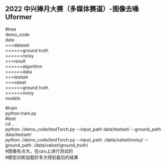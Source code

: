 ## 2022 中兴捧月大赛（多媒体赛道）-图像去噪Uformer

#tree  
demo_code  
data  
===dataset  
======ground truth  
======noisy  
===result  
======algorithm  
======data  
===testset  
===valset  
======ground truth  
======noisy  
models  

#train  
python train.py  
#test  
cd ..  
python ./demo_code/testTorch.py --input_path data/testset/ --ground_path data/testset/  
python ./demo_code/testTorch.py --input_path ./data/valset/noisy/ --ground_path ./data/valset/ground_truth/  
#图像有点大，在cpu上进行测试的  
#模型训练加载好多次得到最后的结果  
